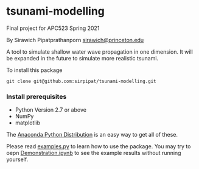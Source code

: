 # tsunami-modelling
Final project for APC523 Spring 2021

By Sirawich Pipatprathanporn sirawich@princeton.edu

A tool to simulate shallow water wave propagation in one dimension. It will be expanded in the future to simulate more realistic tsunami.

To install this package
```
git clone git@github.com:sirpipat/tsunami-modelling.git
```

### Install prerequisites
* Python Version 2.7 or above
* NumPy
* matplotlib

The [Anaconda Python Distribution](https://docs.anaconda.com/anaconda/install/) is an easy way to get all of these.

Please read [examples.py](https://github.com/sirpipat/tsunami-modelling/blob/main/src/examples.py) to learn how to use the package. You may try to oepn [Demonstration.ipynb](https://github.com/sirpipat/tsunami-modelling/blob/main/src/Demonstration.ipynb) to see the example results without running yourself.
